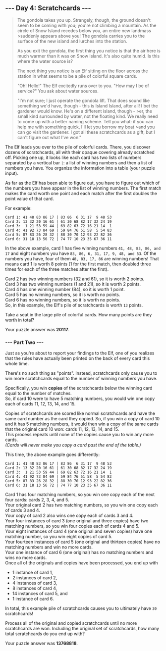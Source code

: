 ## --- Day 4: Scratchcards ---
>The gondola takes you up. Strangely, though, the ground doesn't seem to be coming with you; you're not climbing a mountain. As the circle of Snow Island recedes below you, an entire new landmass >suddenly appears above you! The gondola carries you to the surface of the new island and lurches into the station.
>
>As you exit the gondola, the first thing you notice is that the air here is much warmer than it was on Snow Island. It's also quite humid. Is this where the water source is?
>
>The next thing you notice is an Elf sitting on the floor across the station in what seems to be a pile of colorful square cards.
>
>"Oh! Hello!" The Elf excitedly runs over to you. "How may I be of service?" You ask about water sources.
>
>"I'm not sure; I just operate the gondola lift. That does sound like something we'd have, though - this is Island Island, after all! I bet the gardener would know. He's on a different island, though - >er, the small kind surrounded by water, not the floating kind. We really need to come up with a better naming scheme. Tell you what: if you can help me with something quick, I'll let you borrow my boat >and you can go visit the gardener. I got all these scratchcards as a gift, but I can't figure out what I've won."

The Elf leads you over to the pile of colorful cards. There, you discover dozens of scratchcards, all with their opaque covering already scratched off. Picking one up, it looks like each card has two lists of numbers separated by a vertical bar `|`: a list of winning numbers and then a list of numbers you have. You organize the information into a table (your puzzle input).

As far as the Elf has been able to figure out, you have to figure out which of the numbers you have appear in the list of winning numbers. The first match makes the card worth one point and each match after the first doubles the point value of that card.

For example:
```
Card 1: 41 48 83 86 17 | 83 86  6 31 17  9 48 53
Card 2: 13 32 20 16 61 | 61 30 68 82 17 32 24 19
Card 3:  1 21 53 59 44 | 69 82 63 72 16 21 14  1
Card 4: 41 92 73 84 69 | 59 84 76 51 58  5 54 83
Card 5: 87 83 26 28 32 | 88 30 70 12 93 22 82 36
Card 6: 31 18 13 56 72 | 74 77 10 23 35 67 36 11
```
In the above example, card 1 has five winning numbers `41, 48, 83, 86, and 17` and eight numbers you have `83, 86, 6, 31, 17, 9, 48, and 53`. Of the numbers you have, four of them `48, 83, 17, 86` are winning numbers! That means card 1 is worth 8 points (1 for the first match, then doubled three times for each of the three matches after the first).

Card 2 has two winning numbers (32 and 61), so it is worth 2 points.  
Card 3 has two winning numbers (1 and 21), so it is worth 2 points.  
Card 4 has one winning number (84), so it is worth 1 point.  
Card 5 has no winning numbers, so it is worth no points.  
Card 6 has no winning numbers, so it is worth no points.  
So, in this example, the Elf's pile of scratchcards is worth `13` points.

Take a seat in the large pile of colorful cards. How many points are they worth in total?

Your puzzle answer was **20117**.

### --- Part Two ---
Just as you're about to report your findings to the Elf, one of you realizes that the rules have actually been printed on the back of every card this whole time.

There's no such thing as "points". Instead, scratchcards only cause you to win more scratchcards equal to the number of winning numbers you have.

Specifically, you win **copies** of the scratchcards below the winning card equal to the number of matches.  
So, if card 10 were to have 5 matching numbers, you would win one copy each of cards 11, 12, 13, 14, and 15.

Copies of scratchcards are scored like normal scratchcards and have the same card number as the card they copied. So, if you win a copy of card 10 and it has 5 matching numbers, it would then win a copy of the same cards that the original card 10 won: cards 11, 12, 13, 14, and 15.  
This process repeats until none of the copies cause you to win any more cards.  
_(Cards will never make you copy a card past the end of the table.)_

This time, the above example goes differently:
```
Card 1: 41 48 83 86 17 | 83 86  6 31 17  9 48 53
Card 2: 13 32 20 16 61 | 61 30 68 82 17 32 24 19
Card 3:  1 21 53 59 44 | 69 82 63 72 16 21 14  1
Card 4: 41 92 73 84 69 | 59 84 76 51 58  5 54 83
Card 5: 87 83 26 28 32 | 88 30 70 12 93 22 82 36
Card 6: 31 18 13 56 72 | 74 77 10 23 35 67 36 11
```
Card 1 has four matching numbers, so you win one copy each of the next four cards: cards 2, 3, 4, and 5.  
Your original card 2 has two matching numbers, so you win one copy each of cards 3 and 4.  
Your copy of card 2 also wins one copy each of cards 3 and 4.  
Your four instances of card 3 (one original and three copies) have two matching numbers, so you win four copies each of cards 4 and 5.  
Your eight instances of card 4 (one original and seven copies) have one matching number, so you win eight copies of card 5.  
Your fourteen instances of card 5 (one original and thirteen copies) have no matching numbers and win no more cards.  
Your one instance of card 6 (one original) has no matching numbers and wins no more cards.  
Once all of the originals and copies have been processed, you end up with  
* 1 instance of card 1,  
* 2 instances of card 2,  
* 4 instances of card 3,  
* 8 instances of card 4,  
* 14 instances of card 5, and  
* 1 instance of card 6.

In total, this example pile of scratchcards causes you to ultimately have `30` scratchcards!

Process all of the original and copied scratchcards until no more scratchcards are won. Including the original set of scratchcards, how many total scratchcards do you end up with?

Your puzzle answer was **13768818**.
